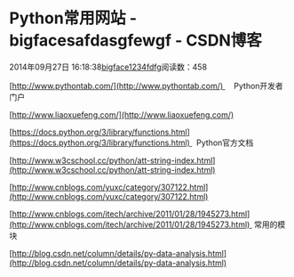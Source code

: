 # Python常用网站 - bigfacesafdasgfewgf - CSDN博客





2014年09月27日 16:18:38[bigface1234fdfg](https://me.csdn.net/puqutogether)阅读数：458








[http://www.pythontab.com/](http://www.pythontab.com/)     Python开发者门户



[http://www.liaoxuefeng.com/](http://www.liaoxuefeng.com/)




[https://docs.python.org/3/library/functions.html](https://docs.python.org/3/library/functions.html)   Python官方文档




[http://www.w3cschool.cc/python/att-string-index.html](http://www.w3cschool.cc/python/att-string-index.html)




[http://www.cnblogs.com/yuxc/category/307122.html](http://www.cnblogs.com/yuxc/category/307122.html)




[http://www.cnblogs.com/itech/archive/2011/01/28/1945273.html](http://www.cnblogs.com/itech/archive/2011/01/28/1945273.html)  常用的模块




[http://blog.csdn.net/column/details/py-data-analysis.html](http://blog.csdn.net/column/details/py-data-analysis.html)























